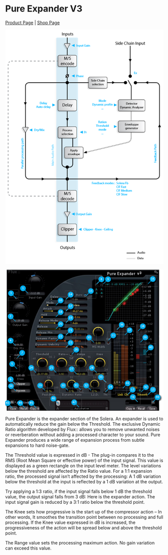 # Pure Expander V3
[Product Page](https://www.flux.audio/project/pure-expander/) 
| [Shop Page](https://shop.flux.audio/en_US/products/pure-expander)

![](include/pure-exp_01.png)

![](include/pure-exp_02.png)

Pure Expander is the expander section of the Solera. An expander is used to automatically reduce the gain below the 
Threshold. The exclusive Dynamic Ratio algorithm developed by Flux:: allows you to remove unwanted noises or reverberation
without adding a processed character to your sound. Pure Expander produces a wide range of expansion process from
subtle expansions to hard noise-gate.

The Threshold value is expressed in dB - The plug-in compares it to the RMS (Root Mean Square or effective power) of the
input signal. This value is displayed as a green rectangle on the input level meter. The level variations below the threshold
are affected by the Ratio value. For a 1:1 expansion ratio, the processed signal isn’t affected by the processing: 
A 1 dB variation below the threshold at the input is reflected by a 1 dB variation at the output.

Try applying a 1:3 ratio, if the input signal falls below 1 dB the threshold value, the output signal falls from 3 dB: Here is the
expander action. The input signal gain is reduced by a 3:1 ratio below the threshold point.

The Knee sets how progressive is the start up of the compressor action – In other words, It smoothes the transition point
between no processing and full processing. If the Knee value expressed in dB is increased, the progressiveness of the action
will be spread below and above the threshold point.

The Range value sets the processing maximum action. No gain variation can exceed this value.

